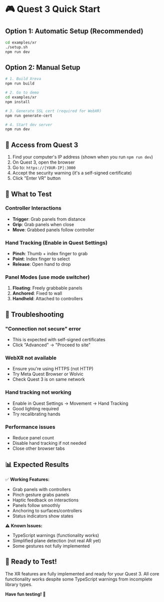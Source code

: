 # 🎮 Quest 3 Quick Start

## Option 1: Automatic Setup (Recommended)
```bash
cd examples/xr
./setup.sh
npm run dev
```

## Option 2: Manual Setup
```bash
# 1. Build Xreva
npm run build

# 2. Go to demo
cd examples/xr
npm install

# 3. Generate SSL cert (required for WebXR)
npm run generate-cert

# 4. Start dev server
npm run dev
```

## 📱 Access from Quest 3

1. Find your computer's IP address (shown when you run `npm run dev`)
2. On Quest 3, open the browser
3. Go to: `https://[YOUR-IP]:3000`
4. Accept the security warning (it's a self-signed certificate)
5. Click "Enter VR" button

## 🎯 What to Test

### Controller Interactions
- **Trigger**: Grab panels from distance
- **Grip**: Grab panels when close
- **Move**: Grabbed panels follow controller

### Hand Tracking (Enable in Quest Settings)
- **Pinch**: Thumb + index finger to grab
- **Point**: Index finger to select
- **Release**: Open hand to drop

### Panel Modes (use mode switcher)
1. **Floating**: Freely grabbable panels
2. **Anchored**: Fixed to wall
3. **Handheld**: Attached to controllers

## 🔧 Troubleshooting

### "Connection not secure" error
- This is expected with self-signed certificates
- Click "Advanced" → "Proceed to site"

### WebXR not available
- Ensure you're using HTTPS (not HTTP)
- Try Meta Quest Browser or Wolvic
- Check Quest 3 is on same network

### Hand tracking not working
- Enable in Quest Settings → Movement → Hand Tracking
- Good lighting required
- Try recalibrating hands

### Performance issues
- Reduce panel count
- Disable hand tracking if not needed
- Close other browser tabs

## 📊 Expected Results

✅ **Working Features:**
- Grab panels with controllers
- Pinch gesture grabs panels
- Haptic feedback on interactions
- Panels follow smoothly
- Anchoring to surfaces/controllers
- Status indicators show states

⚠️ **Known Issues:**
- TypeScript warnings (functionality works)
- Simplified plane detection (not real AR yet)
- Some gestures not fully implemented

## 🚀 Ready to Test!

The XR features are fully implemented and ready for your Quest 3. All core functionality works despite some TypeScript warnings from incomplete library types.

**Have fun testing! 🎉**